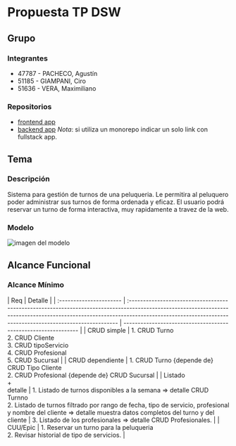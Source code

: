 # Propuesta TP DSW

## Grupo

### Integrantes

- 47787 - PACHECO, Agustín
- 51185 - GIAMPANI, Ciro
- 51636 - VERA, Maximiliano

### Repositorios

- [frontend app](https://github.com/Maxive26/dsw-frontend)
- [backend app](https://github.com/Maxive26/dsw-backend)
  _Nota_: si utiliza un monorepo indicar un solo link con fullstack app.

## Tema

### Descripción

Sistema para gestión de turnos de una peluqueria. Le permitira al peluquero poder administrar sus turnos de forma ordenada y eficaz. El usuario podrá reservar un turno de forma interactiva, muy rapidamente a travez de la web.

### Modelo

![imagen del modelo]()

## Alcance Funcional

### Alcance Mínimo

| Req                     | Detalle                                                                                                                                                                                                                                 |
| :---------------------- | :-------------------------------------------------------------------------------------------------------------------------------------------------------------------------------------------------------------------------------------- | -------------------------------------------------------------- |
| CRUD simple             | 1. CRUD Turno<br>2. CRUD Cliente<br>3. CRUD tipoServicio<br>4. CRUD Profesional<br>5. CRUD Sucursal                                                                                                                                     |
| CRUD dependiente        | 1. CRUD Turno {depende de} CRUD Tipo Cliente<br>2. CRUD Profesional {depende de} CRUD Sucursal                                                                                                                                          |
| Listado<br>+<br>detalle | 1. Listado de turnos disponibles a la semana => detalle CRUD Turnno<br> 2. Listado de turnos filtrado por rango de fecha, tipo de servicio, profesional y nombre del cliente => detalle muestra datos completos del turno y del cliente | 3. Listado de los profesionales => detalle CRUD Profesionales. |
| CUU/Epic                | 1. Reservar un turno para la peluqueria<br>2. Revisar historial de tipo de servicios.                                                                                                                                                   |
